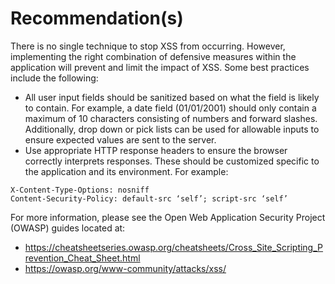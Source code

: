# Recommendation(s)

There is no single technique to stop XSS from occurring. However, implementing the right combination of defensive measures within the application will prevent and limit the impact of XSS. Some best practices include the following:

- All user input fields should be sanitized based on what the field is likely to contain. For example, a date field (01/01/2001) should only contain a maximum of 10 characters consisting of numbers and forward slashes. Additionally, drop down or pick lists can be used for allowable inputs to ensure expected values are sent to the server.
- Use appropriate HTTP response headers to ensure the browser correctly interprets responses. These should be customized specific to the application and its environment. For example:

``` HTTP
X-Content-Type-Options: nosniff
Content-Security-Policy: default-src ‘self’; script-src ‘self’
```

For more information, please see the Open Web Application Security Project (OWASP) guides located at:

- <https://cheatsheetseries.owasp.org/cheatsheets/Cross_Site_Scripting_Prevention_Cheat_Sheet.html>
- <https://owasp.org/www-community/attacks/xss/>
